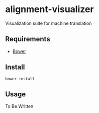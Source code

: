 # alignment-visualizer
Visualization suite for machine translation

## Requirements
- [Bower](http://bower.io/)

## Install

    bower install

## Usage

To Be Written
